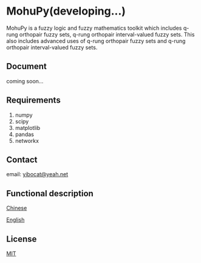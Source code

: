 # MohuPy(developing...)

MohuPy is a fuzzy logic and fuzzy mathematics toolkit which includes q-rung orthopair 
fuzzy sets, q-rung orthopair interval-valued fuzzy sets.
This also includes advanced uses of q-rung orthopair 
fuzzy sets and q-rung orthopair interval-valued fuzzy sets.

## Document

coming soon...

## Requirements

1. numpy
2. scipy
3. matplotlib
4. pandas
5. networkx

## Contact

email: yibocat@yeah.net

## Functional description

[Chinese](docs/description(Chinese).md)

[English](docs/description(English).md)

## License
[MIT](LICENSE)